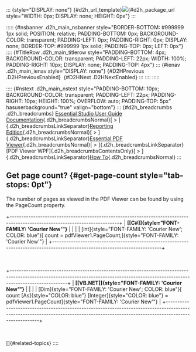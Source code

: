 ::: {style="DISPLAY: none"}
[](ms-xhelp:///?Id=d2h_url_template){#d2h_url_template}![](!package_url!){#d2h_package_url style="WIDTH: 0px; DISPLAY: none; HEIGHT: 0px"}
:::

::::: {#nsbanner .d2h_main_nsbanner style="BORDER-BOTTOM: #999999 1px solid; POSITION: relative; PADDING-BOTTOM: 0px; BACKGROUND-COLOR: transparent; PADDING-LEFT: 0px; PADDING-RIGHT: 0px; DISPLAY: none; BORDER-TOP: #999999 1px solid; PADDING-TOP: 0px; LEFT: 0px"}
:::: {#TitleRow .d2h_main_titlerow style="PADDING-BOTTOM: 4px; BACKGROUND-COLOR: transparent; PADDING-LEFT: 22px; WIDTH: 100%; PADDING-RIGHT: 10px; DISPLAY: none; PADDING-TOP: 4px"}
::: {#ienav .d2h_main_ienav style="DISPLAY: none"}
[](ms-xhelp:///?Id=ec375227-d710-420d-8963-12c5c3e081de){#D2HPrevious .D2HPreviousEnabled}  [](ms-xhelp:///?Id=2c77d0ee-506c-4082-918f-7e02cacd08cd){#D2HNext .D2HNextEnabled}
:::
::::
:::::

:::: {#nstext .d2h_main_nstext style="PADDING-BOTTOM: 10px; BACKGROUND-COLOR: transparent; PADDING-LEFT: 22px; PADDING-RIGHT: 10px; HEIGHT: 100%; OVERFLOW: auto; PADDING-TOP: 5px" hasuserbackground="true" valign="bottom"}
::: {#d2h_breadcrumbs .d2h_breadcrumbs}
[Essential Studio User Guide Documentation](ms-xhelp:///?Id=12457748-09e3-4d74-a240-8e049cedf030){.d2h_breadcrumbsNormal}[ \> ]{.d2h_breadcrumbsLinkSeparator}[Reporting Edition](ms-xhelp:///?Id=027aa5b6-6676-4f93-ad23-c20e8c45792e){.d2h_breadcrumbsNormal}[ \> ]{.d2h_breadcrumbsLinkSeparator}[Essential PDF Viewer](ms-xhelp:///?Id=72561ebd-77ed-4f2a-94a7-2b4b635d1dd6){.d2h_breadcrumbsNormal}[ \> ]{.d2h_breadcrumbsLinkSeparator}[PDF Viewer WPF]{.d2h_breadcrumbsContentsOnly}[ \> ]{.d2h_breadcrumbsLinkSeparator}[How To](ms-xhelp:///?Id=6fd60ab1-1f09-45d5-a734-775d98ba6676){.d2h_breadcrumbsNormal}
:::

## Get page count? {#get-page-count style="tab-stops: 0pt"}

The number of pages as viewed in the PDF Viewer can be found by using the PageCount property.

+----------------------------------------------------------------------------------------------------------------------------+
| **[\[C#\]]{style="FONT-FAMILY: 'Courier New'"}**                                                                           |
|                                                                                                                            |
| [int]{style="FONT-FAMILY: 'Courier New'; COLOR: blue"}[ count = pdfViewer1.PageCount;]{style="FONT-FAMILY: 'Courier New'"} |
+----------------------------------------------------------------------------------------------------------------------------+

 

+------------------------------------------------------------------------------------------------------------------------------------------------------------------------------------+
| **[\[VB.NET\]]{style="FONT-FAMILY: 'Courier New'"}**                                                                                                                               |
|                                                                                                                                                                                    |
| [Dim]{style="FONT-FAMILY: 'Courier New'; COLOR: blue"}[ count [As]{style="COLOR: blue"} [Integer]{style="COLOR: blue"} = pdfViewer1.PageCount]{style="FONT-FAMILY: 'Courier New'"} |
+------------------------------------------------------------------------------------------------------------------------------------------------------------------------------------+

 

[]{#related-topics}
::::
